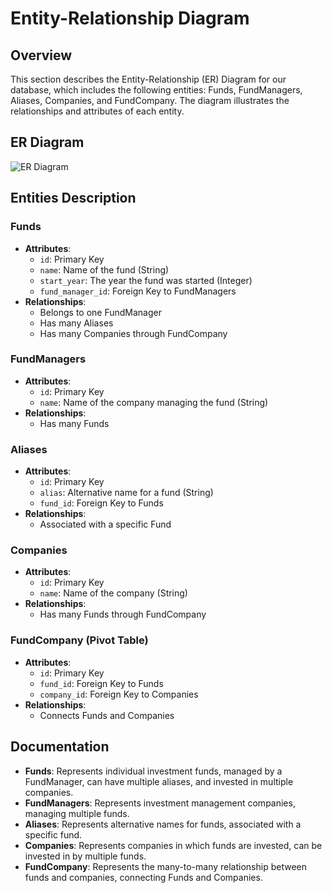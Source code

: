 # Entity-Relationship Diagram

## Overview

This section describes the Entity-Relationship (ER) Diagram for our database, which includes the following entities: Funds, FundManagers, Aliases, Companies, and FundCompany. The diagram illustrates the relationships and attributes of each entity.

## ER Diagram

![ER Diagram](https://i.imgur.com/4kcsOCJ.png)

## Entities Description

### Funds
- **Attributes**:
  - `id`: Primary Key
  - `name`: Name of the fund (String)
  - `start_year`: The year the fund was started (Integer)
  - `fund_manager_id`: Foreign Key to FundManagers
- **Relationships**:
  - Belongs to one FundManager
  - Has many Aliases
  - Has many Companies through FundCompany

### FundManagers
- **Attributes**:
  - `id`: Primary Key
  - `name`: Name of the company managing the fund (String)
- **Relationships**:
  - Has many Funds

### Aliases
- **Attributes**:
  - `id`: Primary Key
  - `alias`: Alternative name for a fund (String)
  - `fund_id`: Foreign Key to Funds
- **Relationships**:
  - Associated with a specific Fund

### Companies
- **Attributes**:
  - `id`: Primary Key
  - `name`: Name of the company (String)
- **Relationships**:
  - Has many Funds through FundCompany

### FundCompany (Pivot Table)
- **Attributes**:
  - `id`: Primary Key
  - `fund_id`: Foreign Key to Funds
  - `company_id`: Foreign Key to Companies
- **Relationships**:
  - Connects Funds and Companies

## Documentation

- **Funds**: Represents individual investment funds, managed by a FundManager, can have multiple aliases, and invested in multiple companies.
- **FundManagers**: Represents investment management companies, managing multiple funds.
- **Aliases**: Represents alternative names for funds, associated with a specific fund.
- **Companies**: Represents companies in which funds are invested, can be invested in by multiple funds.
- **FundCompany**: Represents the many-to-many relationship between funds and companies, connecting Funds and Companies.

